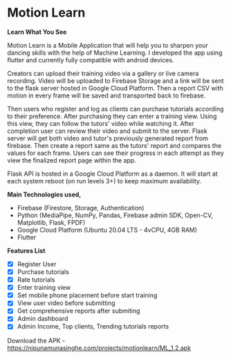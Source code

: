 # Motion Learn
**Learn What You See**

Motion Learn is a Mobile Application that will help you to sharpen your dancing skills with the help of Machine Learning. I developed the app using flutter and currently fully compatible with android devices.
 
Creators can upload their training video via a gallery or live camera recording. Video will be uploaded to Firebase Storage and a link will be sent to the flask server hosted in Google Cloud Platform. Then a report CSV with motion in every frame will be saved and transported back to firebase.
 
Then users who register and log as clients can purchase tutorials according to their preference. After purchasing they can enter a training view. Using this view, they can follow the tutors' video while watching it. After completion user can review their video and submit to the server. Flask server will get both video and tutor's previously generated report from firebase. Then create a report same as the tutors' report and compares the values for each frame. Users can see their progress in each attempt as they view the finalized report page within the app.
 
Flask API is hosted in a Google Cloud Platform as a daemon. It will start at each system reboot (on run levels 3+) to keep maximum availability.
  
**Main Technologies used,**
 
- Firebase (Firestore, Storage, Authentication)
- Python (MediaPipe, NumPy, Pandas, Firebase admin SDK, Open-CV, Matplotlib, Flask, FPDF)
- Google Cloud Platform (Ubuntu 20.04 LTS - 4vCPU, 4GB RAM)
- Flutter

**Features List**
- [x] Register User
- [x] Purchase tutorials
- [x] Rate tutorials
- [x] Enter training view
- [x] Set mobile phone placement before start training
- [x] View user video before submitting
- [x] Get comprehensive reports after submiting
- [x] Admin dashboard
- [x] Admin Income, Top clients, Trending tutorials reports

Download the APK - https://nipunamunasinghe.com/projects/motionlearn/ML_1.2.apk
